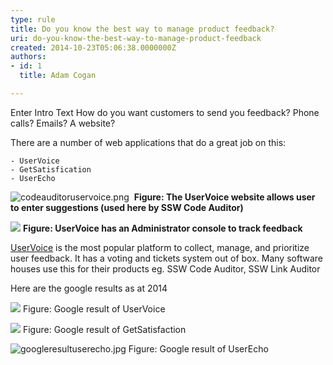 ```yaml
---
type: rule
title: Do you know the best way to manage product feedback?
uri: do-you-know-the-best-way-to-manage-product-feedback
created: 2014-10-23T05:06:38.0000000Z
authors:
- id: 1
  title: Adam Cogan

---
```


 Enter Intro Text 
​How do you want customers to send you feedback? Phone calls? Emails? A website?

There are a number of web applications that do a great job on this:

    - UserVoice
    - GetSatisfication​
    - UserEcho​


![codeauditoruservoice.png](/SoftwareDevelopment/RulesToBetterBugReporting/PublishingImages/codeauditoruservoice.png)
​
**Figure: The UserVoice website allows user to enter suggestions (used here b​y SSW Code Auditor)**





![](/SoftwareDevelopment/RulesToBetterBugReporting/PublishingImages/adminuservoice.png)
**Figure: UserVoice has an Administrator console to track feedback**





[UserVoice](https&#58;//www.uservoice.com/) is the most popular platform to collect, manage, and prioritize user feedback. It has a voting and tickets system out of box.
Many software houses use this for their products eg. SSW Code Auditor, SSW Link Auditor





Here are the google results as at 2014​


![](/SoftwareDevelopment/RulesToBetterBugReporting/PublishingImages/googleresultuservoice.png)
Figure: Google result of UserVoice​





![](/SoftwareDevelopment/RulesToBetterBugReporting/PublishingImages/googleresultgetsatisfaction.png)
Figure: Google result of GetSatisfaction​




![googleresultuserecho.jpg](/SoftwareDevelopment/RulesToBetterBugReporting/SiteAssets/Pages/Do-you-use-UserVoice-website-to-manage-feedback/googleresultuserecho.jpg)
Figure: Google result of UserEcho








